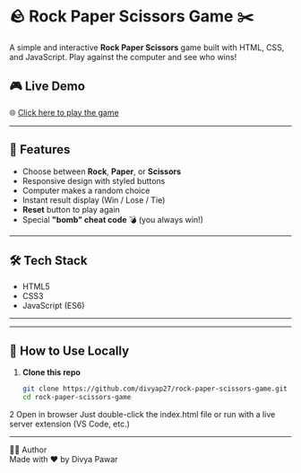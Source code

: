 # 🪨 Rock Paper Scissors Game ✂️

A simple and interactive **Rock Paper Scissors** game built with HTML, CSS, and JavaScript. Play against the computer and see who wins!

## 🎮 Live Demo

🌐 [Click here to play the game](https://divyap27.github.io/rock-paper-scissors-game/)

---

## 🧩 Features

- Choose between **Rock**, **Paper**, or **Scissors**
- Responsive design with styled buttons
- Computer makes a random choice
- Instant result display (Win / Lose / Tie)
- **Reset** button to play again
- Special **"bomb" cheat code** 💣 (you always win!)

---

## 🛠️ Tech Stack

- HTML5
- CSS3
- JavaScript (ES6)

---


---

## 🚀 How to Use Locally

1. **Clone this repo**  
   ```bash
   git clone https://github.com/divyap27/rock-paper-scissors-game.git
   cd rock-paper-scissors-game
2  Open in browser
Just double-click the index.html file or run with a live server extension (VS Code, etc.)

---

🙋‍♀️ Author <br>
Made with ❤️ by Divya Pawar
